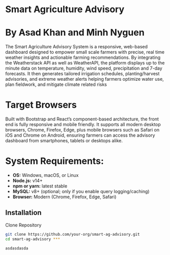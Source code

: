 # Smart Agriculture Advisory

# By Asad Khan and Minh Nyguen 

The Smart Agriculture Advisory System is a responsive, web-based dashboard designed to empower small scale farmers with precise, real time weather insights and actionable farming recommendations. By integrating the Weatherstack API as well as WeatherAPI, the platform displays up to the minute data on temperature, humidity, wind speed, precipitation and 7-day forecasts. It then generates tailored irrigation schedules, planting/harvest advisories, and extreme weather alerts helping farmers optimize water use, plan fieldwork, and mitigate climate related risks



# Target Browsers
Built with Bootstrap and React’s component-based architecture, the front end is fully responsive and mobile friendly. It supports all modern desktop browsers, Chrome, Firefox, Edge, plus mobile browsers such as Safari on iOS and Chrome on Android, ensuring farmers can access the advisory dashboard from smartphones, tablets or desktops alike.


# System Requirements: 

- **OS:** Windows, macOS, or Linux  
- **Node.js:** v14+  
- **npm or yarn:** latest stable  
- **MySQL:** v8+ (optional; only if you enable query logging/caching)  
- **Browser:** Modern (Chrome, Firefox, Edge, Safari) 

## Installation 
Clone Repository

```bash
git clone https://github.com/your-org/smart-ag-advisory.git
cd smart-ag-advisory ***

asdasdasda
